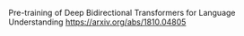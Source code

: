 Pre-training of Deep Bidirectional Transformers for Language Understanding
https://arxiv.org/abs/1810.04805
